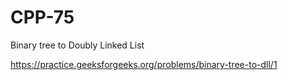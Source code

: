 # CPP-75
Binary tree to Doubly Linked List








https://practice.geeksforgeeks.org/problems/binary-tree-to-dll/1
